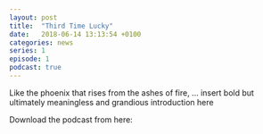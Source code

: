 ```yaml
---
layout: post
title:  "Third Time Lucky"
date:   2018-06-14 13:13:54 +0100
categories: news
series: 1
episode: 1
podcast: true
---
```


Like the phoenix that rises from the ashes of fire, ... insert bold but ultimately meaningless and grandious introduction here 

Download the podcast from here:
